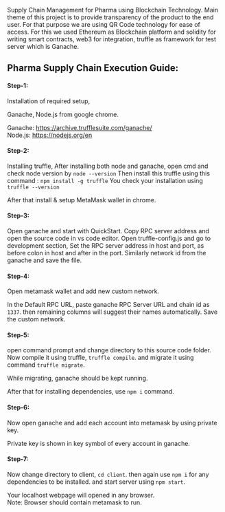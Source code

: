 Supply Chain Management for Pharma using Blockchain Technology. Main theme of this project is to provide transparency of the product to the end user. For that purpose we are using QR Code technology for ease of access. For this we used Ethereum as Blockchain platform and solidity for writing smart contracts, web3 for integration, truffle as framework for test server which is Ganache.


## Pharma Supply Chain Execution Guide:

#### Step-1:
Installation of required setup,

Ganache, Node.js from google chrome.

Ganache: https://archive.trufflesuite.com/ganache/  <br>
Node.js: https://nodejs.org/en

#### Step-2:

Installing truffle,
After installing both node and ganache, open cmd and check node version by `node --version`
Then install this truffle using this command : `npm install -g truffle`
You check your installation using `truffle --version`

After that install & setup MetaMask wallet in chrome.

#### Step-3:

Open ganache and start with QuickStart.
Copy RPC server address and open the source code in vs code editor.
Open truffle-config.js and go to development section,
Set the RPC server address in host and port, as before colon in host and after in the port.
Similarly network id from the ganache and save the file.

#### Step-4:

Open metamask wallet and add new custom network.

In the Default RPC URL, paste ganache RPC Server URL and chain id as `1337`.
then remaining columns will suggest their names automatically.
Save the custom network.

#### Step-5:

open command prompt and change directory to this source code folder.
Now compile it using truffle, `truffle compile`.
and migrate it using command `truffle migrate`.

While migrating, ganache should be kept running.

After that for installing dependencies, use `npm i` command.

#### Step-6:

Now open ganache and add each account into metamask by using private key.

Private key is shown in key symbol of every account in ganache.

#### Step-7:

Now change directory to client, `cd client`.
then again use `npm i` for any dependencies to be installed.
and start server using `npm start`.

Your localhost webpage will opened in any browser.<br>
Note: Browser should contain metamask to run.
